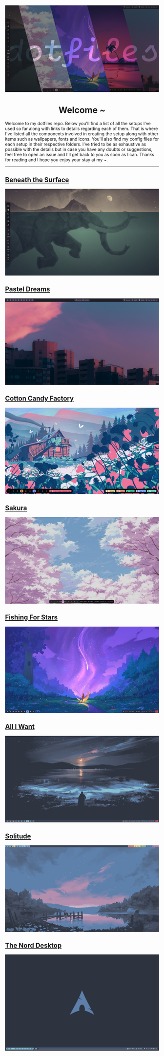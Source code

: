 ![Banner Image](./images/banner.png)

<p align="center">
	<h1 align="center">Welcome ~</h1>
</p>

Welcome to my dotfiles repo. Below you'll find a list of all the setups I've used so far along with links to details regarding each of them. That is where I've listed all the components involved in creating the setup along with other items such as wallpapers, fonts and icons. You'll also find my config files for each setup in their respective folders. I've tried to be as exhaustive as possible with the details but in case you have any doubts or suggestions, feel free to open an issue and I'll get back to you as soon as I can. Thanks for reading and I hope you enjoy your stay at my ~.

---
## [Beneath the Surface](./kanagawa/readme.md)
![Screenshot of clean system](./kanagawa/images/clean.png)

## [Pastel Dreams](./catppuccin/readme.md)
![Screenshot of clean system](./catppuccin/images/clean.png)

## [Cotton Candy Factory](./moonfly/readme.md)
![Screenshot of clean system](./moonfly/images/clean.png)

## [Sakura](./mountain/readme.md)
![Screenshot of clean system](./mountain/images/clean.png)

## [Fishing For Stars](./tokyo-night/readme.md)
![Screenshot of clean system](./tokyo-night/images/clean.png)

## [All I Want](./nord-v3/readme.md)
![Screenshot of clean system](./nord-v3/images/clean.png)

## [Solitude](./nord-v2/readme.md)
![Screenshot of clean system](./nord-v2/images/clean.png)

## [The Nord Desktop](./nord-v1/readme.md)
![Screenshot of clean system](./nord-v1/images/clean.png)
